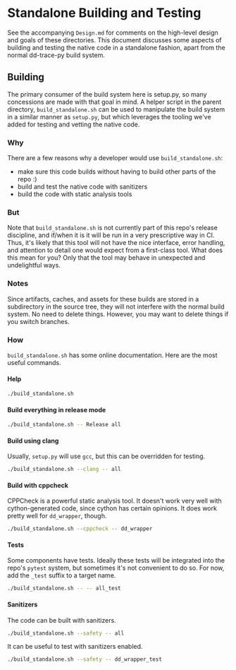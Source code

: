 Standalone Building and Testing
===============================

See the accompanying `Design.md` for comments on the high-level design and goals of these directories.
This document discusses some aspects of building and testing the native code in a standalone fashion, apart from the normal dd-trace-py build system.


Building
--------

The primary consumer of the build system here is setup.py, so many concessions are made with that goal in mind.
A helper script in the parent directory, `build_standalone.sh` can be used to manipulate the build system in a similar manner as `setup.py`, but which leverages the tooling we've added for testing and vetting the native code.


### Why

There are a few reasons why a developer would use `build_standalone.sh`:

* make sure this code builds without having to build other parts of the repo :)
* build and test the native code with sanitizers
* build the code with static analysis tools


### But

Note that `build_standalone.sh` is not currently part of this repo's release discipline, and if/when it is it will be run in a very prescriptive way in CI.
Thus, it's likely that this tool will not have the nice interface, error handling, and attention to detail one would expect from a first-class tool.
What does this mean for you?
Only that the tool may behave in unexpected and undelightful ways.


### Notes

Since artifacts, caches, and assets for these builds are stored in a subdirectory in the source tree, they will not interfere with the normal build system.
No need to delete things.
However, you may want to delete things if you switch branches.


### How

`build_standalone.sh` has some online documentation.
Here are the most useful commands.


#### Help
```sh
./build_standalone.sh
```


#### Build everything in release mode
```sh
./build_standalone.sh -- Release all
```


#### Build using clang

Usually, `setup.py` will use `gcc`, but this can be overridden for testing.

```sh
./build_standalone.sh --clang -- all
```


#### Build with cppcheck

CPPCheck is a powerful static analysis tool.
It doesn't work very well with cython-generated code, since cython has certain opinions.
It does work pretty well for `dd_wrapper`, though.

```sh
./build_standalone.sh --cppcheck -- dd_wrapper
```


#### Tests

Some components have tests.
Ideally these tests will be integrated into the repo's `pytest` system, but sometimes it's not convenient to do so.
For now, add the `_test` suffix to a target name.

```sh
./build_standalone.sh -- -- all_test
```


#### Sanitizers

The code can be built with sanitizers.

```sh
./build_standalone.sh --safety -- all
```

It can be useful to test with sanitizers enabled.

```sh
./build_standalone.sh --safety -- dd_wrapper_test
```
